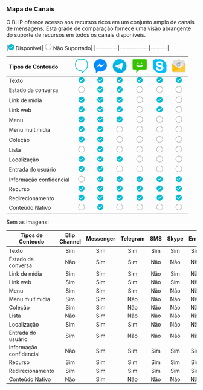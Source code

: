 ### Mapa de Canais
O BLiP oferece acesso aos recursos ricos em um conjunto amplo de canais de mensagens. Esta grade de comparação fornece uma visão abrangente do suporte de recursos em todos os canais disponíveis. 

|<img src="channels/check.png" /> Disponivel| <img src="channels/oval.png" /> Não Suportado|
|---------|------------|-------|
<br>

| Tipos de Conteudo       | <img src="channels/blip.png" title="BlipChat">       | <img src="channels/messenger.png" title="Messenger"> | <img src="channels/telegram.png" title="Telegram">   | <img src="channels/sms.png" title="SMS">             | <img src="channels/skype.png" title="Skype">         | <img src="channels/email.png" title="Email">         |
| :---                    | :---:                                                | :---:                                                | :---:                                                | :---:                                                | :---:                                                | :---:                                                |
| Texto                   | <img src="channels/check.png" title="Disponível"/>   | <img src="channels/check.png" title="Disponível"/> | <img src="channels/check.png" title="Disponível"/>   | <img src="channels/check.png" title="Disponível"/>   | <img src="channels/check.png" title="Disponível"/>   | <img src="channels/check.png" title="Disponível"/>   |
| Estado da conversa      | <img src="channels/oval.png" title="Não Suportado"/> | <img src="channels/check.png" title="Disponível"/> | <img src="channels/check.png" title="Disponível"/>   | <img src="channels/oval.png" title="Não Suportado"/> | <img src="channels/oval.png" title="Não Suportado"/> | <img src="channels/oval.png" title="Não Suportado"/> |
| Link de mídia           | <img src="channels/check.png" title="Disponível"/>   | <img src="channels/check.png" title="Disponível"/> | <img src="channels/check.png" title="Disponível"/>   | <img src="channels/oval.png" title="Não Suportado"/> | <img src="channels/check.png" title="Disponível"/>   | <img src="channels/oval.png" title="Não Suportado"/> |
| Link web                | <img src="channels/check.png" title="Disponível"/>   | <img src="channels/check.png" title="Disponível"/> | <img src="channels/check.png" title="Disponível"/>   | <img src="channels/oval.png" title="Não Suportado"/> | <img src="channels/check.png" title="Disponível"/>   | <img src="channels/oval.png" title="Não Suportado"/> |
| Menu                    | <img src="channels/check.png" title="Disponível"/>   | <img src="channels/check.png" title="Disponível"/> | <img src="channels/check.png" title="Disponível"/>   | <img src="channels/oval.png" title="Não Suportado"/> | <img src="channels/oval.png" title="Não Suportado"/> | <img src="channels/oval.png" title="Não Suportado"/> |
| Menu multimídia         | <img src="channels/check.png" title="Disponível"/>   | <img src="channels/check.png" title="Disponível"/> | <img src="channels/oval.png" title="Não Suportado"/> | <img src="channels/oval.png" title="Não Suportado"/> | <img src="channels/oval.png" title="Não Suportado"/> | <img src="channels/oval.png" title="Não Suportado"/> |
| Coleção                 | <img src="channels/check.png" title="Disponível"/>   | <img src="channels/check.png" title="Disponível"/> | <img src="channels/oval.png" title="Não Suportado"/> | <img src="channels/oval.png" title="Não Suportado"/> | <img src="channels/oval.png" title="Não Suportado"/> | <img src="channels/oval.png" title="Não Suportado"/> |
| Lista                   | <img src="channels/oval.png" title="Não Suportado"/> | <img src="channels/check.png" title="Disponível"/> | <img src="channels/oval.png" title="Não Suportado"/> | <img src="channels/oval.png" title="Não Suportado"/> | <img src="channels/oval.png" title="Não Suportado"/> | <img src="channels/oval.png" title="Não Suportado"/> |
| Localização             | <img src="channels/check.png" title="Disponível"/>   | <img src="channels/check.png" title="Disponível"/> | <img src="channels/check.png" title="Disponível"/>   | <img src="channels/oval.png" title="Não Suportado"/> | <img src="channels/oval.png" title="Não Suportado"/> | <img src="channels/oval.png" title="Não Suportado"/> |
| Entrada do usuário      | <img src="channels/check.png" title="Disponível"/>   | <img src="channels/check.png" title="Disponível"/> | <img src="channels/oval.png" title="Não Suportado"/> | <img src="channels/oval.png" title="Não Suportado"/> | <img src="channels/oval.png" title="Não Suportado"/> | <img src="channels/oval.png" title="Não Suportado"/> |
| Informação confidencial | <img src="channels/oval.png" title="Não Suportado"/> | <img src="channels/check.png" title="Disponível"/> | <img src="channels/check.png" title="Disponível"/>   | <img src="channels/check.png" title="Disponível"/>   | <img src="channels/check.png" title="Disponível"/>   | <img src="channels/check.png" title="Disponível"/>   |
| Recurso                 | <img src="channels/check.png" title="Disponível"/>   | <img src="channels/check.png" title="Disponível"/> | <img src="channels/check.png" title="Disponível"/>   | <img src="channels/check.png" title="Disponível"/>   | <img src="channels/check.png" title="Disponível"/>   | <img src="channels/check.png" title="Disponível"/>   |
| Redirecionamento        | <img src="channels/check.png" title="Disponível"/>   | <img src="channels/check.png" title="Disponível"/> | <img src="channels/check.png" title="Disponível"/>   | <img src="channels/check.png" title="Disponível"/>   | <img src="channels/check.png" title="Disponível"/>   | <img src="channels/check.png" title="Disponível"/>   |
| Conteúdo Nativo         | <img src="channels/oval.png" title="Não Suportado"/> | <img src="channels/check.png" title="Disponível"/> | <img src="channels/oval.png" title="Não Suportado"/> | <img src="channels/oval.png" title="Não Suportado"/> | <img src="channels/oval.png" title="Não Suportado"/> | <img src="channels/oval.png" title="Não Suportado"/> |

Sem as imagens:

| Tipos de Conteudo       | Blip Channel | Messenger | Telegram | SMS  | Skype | Email |
| ----------------------- | :----------: | :-------: | :------: | :--: | :---: | :---: |
| Texto                   | Sim          | Sim       | Sim      | Sim  | Sim   | Sim   |
| Estado da conversa      | Não          | Sim       | Sim      | Não  | Não   | Não   |
| Link de mídia           | Sim          | Sim       | Sim      | Não  | Sim   | Não   |
| Link web                | Sim          | Sim       | Sim      | Não  | Sim   | Não   |
| Menu                    | Sim          | Sim       | Sim      | Não  | Não   | Não   |
| Menu multimídia         | Sim          | Sim       | Não      | Não  | Não   | Não   |
| Coleção                 | Sim          | Sim       | Não      | Não  | Não   | Não   |
| Lista                   | Não          | Sim       | Não      | Não  | Não   | Não   |
| Localização             | Sim          | Sim       | Sim      | Não  | Não   | Não   |
| Entrada do usuário      | Sim          | Sim       | Não      | Não  | Não   | Não   |
| Informação confidencial | Não          | Sim       | Sim      | Sim  | Sim   | Sim   |
| Recurso                 | Sim          | Sim       | Sim      | Sim  | Sim   | Sim   |
| Redirecionamento        | Sim          | Sim       | Sim      | Sim  | Sim   | Sim   |
| Conteúdo Nativo         | Não          | Sim       | Não      | Não  | Não   | Não   |



